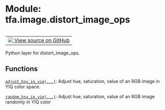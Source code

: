<div itemscope itemtype="http://developers.google.com/ReferenceObject">
<meta itemprop="name" content="tfa.image.distort_image_ops" />
<meta itemprop="path" content="Stable" />
</div>

# Module: tfa.image.distort_image_ops


<table class="tfo-notebook-buttons tfo-api" align="left">

<td>
  <a target="_blank" href="https://github.com/tensorflow/addons/tree/r0.6/tensorflow_addons/image/distort_image_ops.py">
    <img src="https://www.tensorflow.org/images/GitHub-Mark-32px.png" />
    View source on GitHub
  </a>
</td></table>



Python layer for distort_image_ops.

<!-- Placeholder for "Used in" -->


## Functions

[`adjust_hsv_in_yiq(...)`](../../tfa/image/adjust_hsv_in_yiq.md): Adjust hue, saturation, value of an RGB image in YIQ color space.

[`random_hsv_in_yiq(...)`](../../tfa/image/random_hsv_in_yiq.md): Adjust hue, saturation, value of an RGB image randomly in YIQ color

